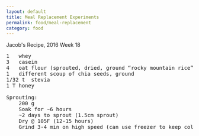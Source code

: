```yaml
---
layout: default
title: Meal Replacement Experiments
permalink: food/meal-replacement
category: food
---
```


Jacob's Recipe, 2016 Week 18
<pre>
1	whey
3	casein
4	oat flour (sprouted, dried, ground “rocky mountain rice”)
1	different scoup of chia seeds, ground
1/32 t	stevia
1 T	honey

Sprouting:
	200 g
	Soak for ~6 hours
	~2 days to sprout (1.5cm sprout)
	Dry @ 105F (12-15 hours)
	Grind 3-4 min on high speed (can use freezer to keep cold)
</pre>
